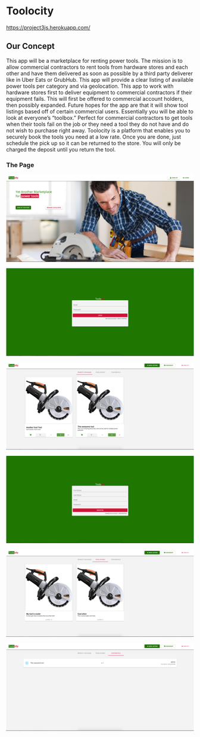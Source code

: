 # Toolocity

https://project3js.herokuapp.com/

## Our Concept

This app will be a marketplace for renting power tools. The mission is to allow commercial contractors to rent tools from hardware stores and each other  and have them delivered as soon as possible by a third party deliverer like in Uber Eats or GrubHub. This app will provide a clear listing of available power tools per category and via  geolocation.  This app to work with hardware stores first to deliver equipment to commercial contractors if their equipment fails. This will first be offered to commercial account holders, then possibly expanded.  Future hopes for the app are that it will show tool listings based off of certain commercial users. Essentially you will be able to look at everyone’s “toolbox.”
Perfect for commercial contractors to get tools when their tools fail on the job or they need a tool they do not have and do not wish to purchase right away. Toolocity is a platform that enables you to securely book the tools you need at a low rate. Once you are done, just schedule the pick up so it can be returned to the store. You will only be charged the deposit until you return the tool.

### The Page

![main](toolocity_images/toolocity_mainpage.png)

![login](toolocity_images/toolocity_loginpage.png)

![product catalog](toolocity_images/toolocity_productcatalogpage.png)

![registration page](toolocity_images/toolocity_registrationpage.png)

![listings](toolocity_images/toolocity_listingspage.png)

![rental](toolocity_images/toolocity_rentalspage.png)




